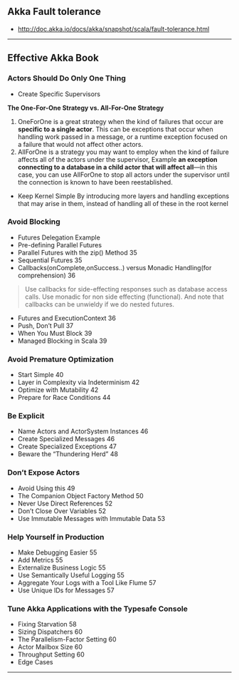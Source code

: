 ## Akka Fault tolerance
* http://doc.akka.io/docs/akka/snapshot/scala/fault-tolerance.html

--------------------------------------

## Effective Akka Book
### Actors Should Do Only One Thing
* Create Specific Supervisors

**The One-For-One Strategy vs. All-For-One Strategy**
1. OneForOne is a great strategy when the kind of failures that occur are **specific to a single actor**. This can be exceptions that occur when handling work passed in a message, or a runtime exception focused on a failure that would not affect other actors. 
2. AllForOne is a strategy you may want to employ when the kind of failure affects all of the actors under the supervisor, Example **an exception connecting to a database in a child actor that will affect all**—in this case, you can use AllForOne to stop all actors under the supervisor until the connection is known to have been reestablished.

* Keep Kernel Simple
By introducing more layers and handling exceptions that may arise in them, instead of handling all of these in the root kernel

### Avoid Blocking 
* Futures Delegation Example 
* Pre-defining Parallel Futures
* Parallel Futures with the zip() Method 35
* Sequential Futures 35
* Callbacks(onComplete,onSuccess..) versus Monadic Handling(for comprehension) 36
> Use callbacks for side-effecting responses such as database access calls. Use monadic for non 
side effecting (functional). And note that callbacks can be unwieldy if we do nested futures.  
* Futures and ExecutionContext 36
* Push, Don’t Pull 37
* When You Must Block 39
* Managed Blocking in Scala 39

### Avoid Premature Optimization
* Start Simple 40
* Layer in Complexity via Indeterminism 42
* Optimize with Mutability 42
* Prepare for Race Conditions 44

### Be Explicit
* Name Actors and ActorSystem Instances 46
* Create Specialized Messages 46
* Create Specialized Exceptions 47
* Beware the “Thundering Herd” 48

### Don’t Expose Actors
* Avoid Using this 49
* The Companion Object Factory Method 50
* Never Use Direct References 52
* Don’t Close Over Variables 52
* Use Immutable Messages with Immutable Data 53

### Help Yourself in Production
* Make Debugging Easier 55
* Add Metrics 55
* Externalize Business Logic 55
* Use Semantically Useful Logging 55
* Aggregate Your Logs with a Tool Like Flume 57
* Use Unique IDs for Messages 57

### Tune Akka Applications with the Typesafe Console
* Fixing Starvation 58
* Sizing Dispatchers 60
* The Parallelism-Factor Setting 60
* Actor Mailbox Size 60
* Throughput Setting 60
* Edge Cases 

------------------------------------

